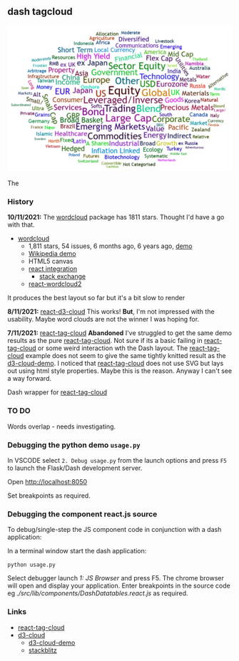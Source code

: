 ## dash tagcloud

![](docs/img/dash-tag-cloud.png)

The 

### History

**10/11/2021:** The [wordcloud](https://github.com/timdream/wordcloud2.js) package has 1811 stars. Thought I'd
have a go with that.

* [wordcloud](https://github.com/timdream/wordcloud2.js)
    * 1,811 stars, 54 issues, 6 months ago,	6 years ago, [demo](https://wordcloud2-js.timdream.org/#web-tech)
    * [Wikipedia demo](https://wordcloud.timdream.org/#wikipedia:Cloud)
    * HTML5 canvas
    * [react integration](https://github.com/timdream/wordcloud2.js/issues/108)
        * [stack exchange](https://stackoverflow.com/questions/46630694/wordcloud2-integration-for-react)
    * [react-wordcloud2](https://github.com/Tarabyte/react-wordcloud2)

It produces the best layout so far but it's a bit slow to render

**8/11/2021:** [react-d3-cloud](https://github.com/Yoctol/react-d3-cloud) This works! **But**, I'm not impressed
with the usability. Maybe word clouds are not the winner I was hoping for.

**7/11/2021:** [react-tag-cloud] **Abandoned** I've struggled to get the same demo results as the pure [react-tag-cloud]. Not sure if its a basic failing in [react-tag-cloud] or some weird interaction wth the Dash layout. The [react-tag-cloud]
example does not seem to give the same tightly knitted result as the [d3-cloud-demo]. I noticed that
[react-tag-cloud] does not use SVG but lays out using html style properties. Maybe this is the
reason. Anyway I can't see a way forward.


Dash wrapper for [react-tag-cloud]

### TO DO

Words overlap - needs investigating.


### Debugging the python demo `usage.py`

In VSCODE select `2. Debug usage.py` from the launch options and press `F5` to launch the
Flask/Dash development server.

Open [http://localhost:8050](http://localhost:8050)

Set breakpoints as required.

### Debugging the component react.js source

To debug/single-step the JS component code in conjunction with a dash application:

In a terminal window start the dash application:

    python usage.py

Select debugger launch *1: JS Browser* and press F5. The chrome browser
will open and display your application. Enter breakpoints in the source
code eg *./src/lib/components/DashDatatables.react.js* as required.


### Links

* [react-tag-cloud](https://github.com/IjzerenHein/react-tag-cloud)
* [d3-cloud](https://github.com/jasondavies/d3-cloud)
    * [d3-cloud-demo]
    * [stackblitz](https://stackblitz.com/edit/react-tag-cloud-t5x4zt?file=App.js)


[react-tag-cloud]: https://github.com/IjzerenHein/react-tag-cloud
[d3-cloud-demo]: https://www.jasondavies.com/wordcloud/